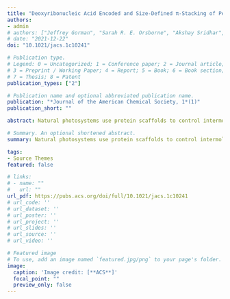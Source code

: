 ```yaml
---
title: "Deoxyribonucleic Acid Encoded and Size-Defined π-Stacking of Perylene Diimides"
authors: 
- admin
# authors: ["Jeffrey Gorman", "Sarah R. E. Orsborne", "Akshay Sridhar", "Raj Pandya", "Peter Budden", "Alexander Ohmann", "Naitik Panjwani", "Yun Liu", "Jake L. Greenfield", "Simon Dowland", "Victor Gray","Seán T. J. Ryan", "Sara De Ornellas, "Afaf H. El-Sagheer", "Tom Brown", "Jonathan R. Nitschke", "Jan Behrends", "Ulrich F. Keyser", "Akshay Rao", "Rosana Collepardo-Guevara", "Eugen Stulz", "Richard H. Friend", "Florian Auras"]
# date: "2021-12-22"
doi: "10.1021/jacs.1c10241"

# Publication type.
# Legend: 0 = Uncategorized; 1 = Conference paper; 2 = Journal article;
# 3 = Preprint / Working Paper; 4 = Report; 5 = Book; 6 = Book section;
# 7 = Thesis; 8 = Patent
publication_types: ["2"]

# Publication name and optional abbreviated publication name.
publication: "*Journal of the American Chemical Society, 1*(1)"
publication_short: ""

abstract: Natural photosystems use protein scaffolds to control intermolecular interactions that enable exciton flow, charge generation, and long-range charge separation. In contrast, there is limited structural control in current organic electronic devices such as OLEDs and solar cells. We report here the DNA-encoded assembly of π-conjugated perylene diimides (PDIs) with deterministic control over the number of electronically coupled molecules. The PDIs are integrated within DNA chains using phosphoramidite coupling chemistry, allowing selection of the DNA sequence to either side, and specification of intermolecular DNA hybridization. In this way, we have developed a “toolbox” for construction of any stacking sequence of these semiconducting molecules. We have discovered that we need to use a full hierarchy of interactions: DNA guides the semiconductors into specified close proximity, hydrophobic–hydrophilic differentiation drives aggregation of the semiconductor moieties, and local geometry and electrostatic interactions define intermolecular positioning. As a result, the PDIs pack to give substantial intermolecular π wave function overlap, leading to an evolution of singlet excited states from localized excitons in the PDI monomer to excimers with wave functions delocalized over all five PDIs in the pentamer. This is accompanied by a change in the dominant triplet forming mechanism from localized spin–orbit charge transfer mediated intersystem crossing for the monomer toward a delocalized excimer process for the pentamer. Our modular DNA-based assembly reveals real opportunities for the rapid development of bespoke semiconductor architectures with molecule-by-molecule precision.

# Summary. An optional shortened abstract.
summary: Natural photosystems use protein scaffolds to control intermolecular interactions that enable exciton flow, charge generation, and long-range charge separation. In contrast, there is limited structural control in current organic electronic devices such as OLEDs and solar cells. We report here the DNA-encoded assembly of π-conjugated perylene diimides (PDIs) with deterministic control over the number of electronically coupled molecules.

tags:
- Source Themes
featured: false

# links:
# - name: ""
#   url: ""
url_pdf: https://pubs.acs.org/doi/full/10.1021/jacs.1c10241
# url_code: ''
# url_dataset: ''
# url_poster: ''
# url_project: ''
# url_slides: ''
# url_source: ''
# url_video: ''

# Featured image
# To use, add an image named `featured.jpg/png` to your page's folder. 
image:
  caption: 'Image credit: [**ACS**]'
  focal_point: ""
  preview_only: false
---
```

